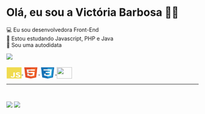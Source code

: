 <h1> Olá, eu sou a Victória Barbosa 👩🏻 </h1>

💻 Eu sou desenvolvedora Front-End <br>
📓 Estou estudando Javascript, PHP e Java <br>
📖 Sou uma autodidata  

<div>
  <a href="https://github.com/vivi-barba">
  <img height="180em" src="https://github-readme-stats.vercel.app/api/top-langs/?username=vivi-barba&layout=compact&langs_count=7&theme=dark"/>
</div>
<div style="display: inline_block"><br>
  <img align="center" alt="Js" height="30" width="40" src="https://raw.githubusercontent.com/devicons/devicon/master/icons/javascript/javascript-plain.svg">
  <img align="center" alt="HTML" height="30" width="40" src="https://raw.githubusercontent.com/devicons/devicon/master/icons/html5/html5-original.svg">
  <img align="center" alt="CSS" height="30" width="40" src="https://raw.githubusercontent.com/devicons/devicon/master/icons/css3/css3-original.svg">
  <img align="center" alt"java" height="30" width="40" src="https://image.flaticon.com/icons/png/512/226/226777.png">
  
 
</div>
 <hr>
<br>
<div> 
 
  <a href = "mailto:vitoriabbarbosa31@gmail.com"><img src="https://img.shields.io/badge/-Gmail-%23333?style=for-the-badge&logo=gmail&logoColor=red" target="_blank"></a>
  <a href="https://www.linkedin.com/in/victoria-barbosa3/" target="_blank"><img src="https://img.shields.io/badge/-LinkedIn-%230077B5?style=for-the-badge&logo=linkedin&logoColor=white" target="_blank"></a> 
 
 
 
</div>







